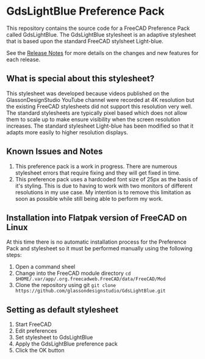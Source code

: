 # GdsLightBlue Preference Pack

This repository contains the source code for a FreeCAD Preference Pack called GdsLightBlue. The GdsLightBlue stylesheet is an adaptive stylesheet that is based upon the standard FreeCAD stylsheet Light-blue.

See the [Release Notes](./ReleaseNotes.md) for more details on the changes and new features for each release.

## What is special about this stylesheet?

This stylesheet was developed because videos published on the GlassonDesignStudio YouTube channel were recorded at 4K resolution but the existing FreeCAD stylesheets did not support this resolution very well. The standard stylesheets are typically pixel based which does not allow them to scale up to make ensure visibility when the screen resolution increases. The standard stylesheet Light-blue has been modified so that it adapts more easily to higher resolution displays.

## Known Issues and Notes
1. This preference pack is a work in progress. There are numerous stylesheet errors that require fixing and they will get fixed in time.
1. This preference pack uses a hardcoded font size of 25px as the basis of it's styling. This is due to having to work with two monitors of different resolutions in my use case. My intention is to remove this limitation as soon as possible while still being able to perform my work.

## Installation into Flatpak version of FreeCAD on Linux

At this time there is no automatic installation process for the Preference Pack and stylesheet so it must be performed manually using the following steps:

1. Open a command sheel
1. Change into the FreeCAD module directory
   ```cd $HOME/.var/app/.org.freecadweb.FreeCAD/data/FreeCAD/Mod```
1. Clone the repository using git
   ```git clone https://github.com/glassondesignstudio/GdsLightBlue.git```

## Setting as default stylesheet

1. Start FreeCAD
1. Edit preferences
1. Set stylesheet to GdsLightBlue
1. Apply the GdsLightBlue preference pack
1. Click the OK button

